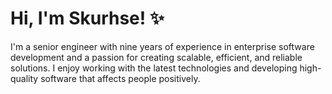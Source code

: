 # Hi, I'm Skurhse! ✨

I'm a senior engineer with nine years of experience in enterprise software development and a passion for creating scalable, efficient, and reliable solutions. I enjoy working with the latest technologies and developing high-quality software that affects people positively.
